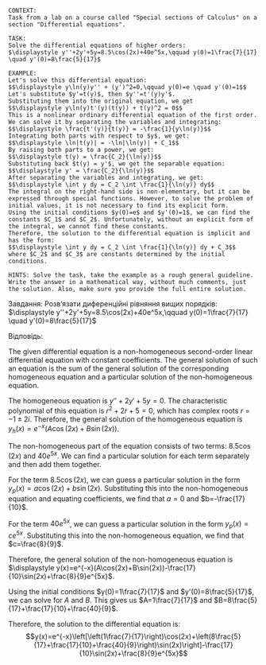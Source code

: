 ```
CONTEXT:
Task from a lab on a course called "Special sections of Calculus" on a section "Differential equations".

TASK:
Solve the differential equations of higher orders:
$\displaystyle y''+2y'+5y=8.5\cos(2x)+40e^5x,\qquad y(0)=1\frac{7}{17} \quad y'(0)=8\frac{5}{17}$

EXAMPLE:
Let's solve this differential equation:
$$\displaystyle y\ln(y)y'' + (y')^2=0,\qquad y(0)=e \quad y'(0)=1$$
Let's substitute $y'=t(y)$, then $y''=t'(y)y'$.
Substituting them into the original equation, we get
$$\displaystyle y\ln(y)t'(y)(t(y)) + t(y)^2 = 0$$
This is a nonlinear ordinary differential equation of the first order. We can solve it by separating the variables and integrating:
$$\displaystyle \frac{t'(y)}{t(y)} = -\frac{1}{y\ln(y)}$$
Integrating both parts with respect to $y$, we get:
$$\displaystyle \ln|t(y)| = -\ln|\ln(y)| + C_1$$
By raising both parts to a power, we get:
$$\displaystyle t(y) = \frac{C_2}{\ln(y)}$$
Substituting back $t(y) = y'$, we get the separable equation:
$$\displaystyle y' = \frac{C_2}{\ln(y)}$$
After separating the variables and integrating, we get:
$$\displaystyle \int y dy = C_2 \int \frac{1}{\ln(y)} dy$$
The integral on the right-hand side is non-elementary, but it can be expressed through special functions. However, to solve the problem of initial values, it is not necessary to find its explicit form.
Using the initial conditions $y(0)=e$ and $y'(0)=1$, we can find the constants $C_1$ and $C_2$. Unfortunately, without an explicit form of the integral, we cannot find these constants.
Therefore, the solution to the differential equation is implicit and has the form:
$$\displaystyle \int y dy = C_2 \int \frac{1}{\ln(y)} dy + C_3$$
where $C_2$ and $C_3$ are constants determined by the initial conditions.

HINTS: Solve the task, take the example as a rough general guideline. Write the answer in a mathematical way, without much comments, just the solution. Also, make sure you provide the full entire solution.
```

Завдання:
Розв’язати диференційні рівняння вищих порядків:
$\displaystyle y''+2y'+5y=8.5\cos(2x)+40e^5x,\qquad y(0)=1\frac{7}{17} \quad y'(0)=8\frac{5}{17}$

Відповідь:

The given differential equation is a non-homogeneous second-order linear differential equation with constant coefficients. The general solution of such an equation is the sum of the general solution of the corresponding homogeneous equation and a particular solution of the non-homogeneous equation.

The homogeneous equation is $\displaystyle y''+2y'+5y=0$. The characteristic polynomial of this equation is $\displaystyle r^2+2r+5=0$, which has complex roots $r=-1\pm 2i$. Therefore, the general solution of the homogeneous equation is $\displaystyle y_h(x)=e^{-x}(A\cos(2x)+B\sin(2x))$.

The non-homogeneous part of the equation consists of two terms: $8.5\cos(2x)$ and $40e^{5x}$. We can find a particular solution for each term separately and then add them together.

For the term $8.5\cos(2x)$, we can guess a particular solution in the form $\displaystyle y_p(x)=a\cos(2x)+b\sin(2x)$. Substituting this into the non-homogeneous equation and equating coefficients, we find that $a=0$ and $b=-\frac{17}{10}$.

For the term $40e^{5x}$, we can guess a particular solution in the form $\displaystyle y_p(x)=ce^{5x}$. Substituting this into the non-homogeneous equation, we find that $c=\frac{8}{9}$.

Therefore, the general solution of the non-homogeneous equation is $\displaystyle y(x)=e^{-x}(A\cos(2x)+B\sin(2x))-\frac{17}{10}\sin(2x)+\frac{8}{9}e^{5x}$.

Using the initial conditions $y(0)=1\frac{7}{17}$ and $y'(0)=8\frac{5}{17}$, we can solve for $A$ and $B$. This gives us $A=1\frac{7}{17}$ and $B=8\frac{5}{17}+\frac{17}{10}+\frac{40}{9}$.

Therefore, the solution to the differential equation is:
$$y(x)=e^{-x}\left[\left(1\frac{7}{17}\right)\cos(2x)+\left(8\frac{5}{17}+\frac{17}{10}+\frac{40}{9}\right)\sin(2x)\right]-\frac{17}{10}\sin(2x)+\frac{8}{9}e^{5x}$$
